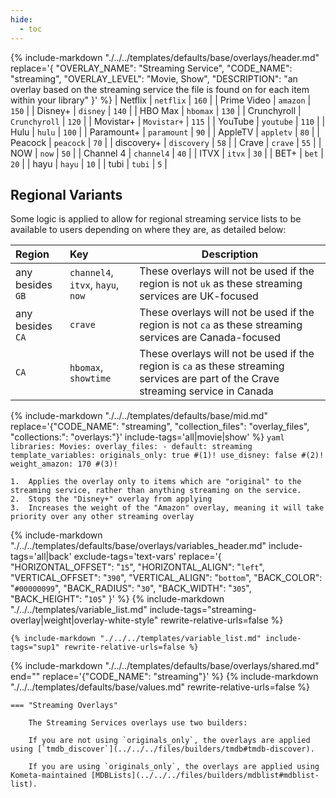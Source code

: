 ```yaml
---
hide:
  - toc
---
```

{%
    include-markdown "./../../templates/defaults/base/overlays/header.md"
    replace='{
        "OVERLAY_NAME": "Streaming Service", 
        "CODE_NAME": "streaming",
        "OVERLAY_LEVEL": "Movie, Show",
        "DESCRIPTION": "an overlay based on the streaming service the file is found on for each item within your library"
    }'
%}
| Netflix     | `netflix`     | `160` |
| Prime Video | `amazon`      | `150` |
| Disney+     | `disney`      | `140` |
| HBO Max     | `hbomax`      | `130` |
| Crunchyroll | `Crunchyroll` | `120` |
| Movistar+   | `Movistar+`   | `115` |
| YouTube     | `youtube`     | `110` |
| Hulu        | `hulu`        | `100` |
| Paramount+  | `paramount`   | `90`  |
| AppleTV     | `appletv`     | `80`  |
| Peacock     | `peacock`     | `70`  |
| discovery+  | `discovery`   | `58`  |
| Crave       | `crave`       | `55`  |
| NOW         | `now`         | `50`  |
| Channel 4   | `channel4`    | `40`  |
| ITVX        | `itvx`        | `30`  |
| BET+        | `bet`         | `20`  |
| hayu        | `hayu`        | `10`  |
| tubi        | `tubi`        | `5`   |

## Regional Variants

Some logic is applied to allow for regional streaming service lists to be available to users depending on where they are, as detailed below:

| Region           | Key                               | Description                                                                                                                         |
|:-----------------|:----------------------------------|-------------------------------------------------------------------------------------------------------------------------------------|
| any besides `GB` | `channel4`, `itvx`, `hayu`, `now` | These overlays will not be used if the region is not `uk` as these streaming services are UK-focused                                |
| any besides `CA` | `crave`                           | These overlays will not be used if the region is not `ca` as these streaming services are Canada-focused                            |
| `CA`             | `hbomax`, `showtime`              | These overlays will not be used if the region is `ca` as these streaming services are part of the Crave streaming service in Canada |

{% 
    include-markdown "./../../templates/defaults/base/mid.md" 
    replace='{"CODE_NAME": "streaming", "collection_files": "overlay_files", "collections:": "overlays:"}' 
    include-tags='all|movie|show' 
%}
    ```yaml
    libraries:
      Movies:
        overlay_files:
          - default: streaming
            template_variables:
              originals_only: true #(1)!
              use_disney: false #(2)!
              weight_amazon: 170 #(3)!
    ```

    1.  Applies the overlay only to items which are "original" to the streaming service, rather than anything streaming on the service.
    2.  Stops the "Disney+" overlay from applying
    3.  Increases the weight of the "Amazon" overlay, meaning it will take priority over any other streaming overlay

{% 
    include-markdown "./../../templates/defaults/base/overlays/variables_header.md"
    include-tags='all|back'
    exclude-tags='text-vars'
    replace='{
        "HORIZONTAL_OFFSET": "`15`",
        "HORIZONTAL_ALIGN": "`left`",
        "VERTICAL_OFFSET": "`390`",
        "VERTICAL_ALIGN": "`bottom`",
        "BACK_COLOR": "`#00000099`",
        "BACK_RADIUS": "`30`",
        "BACK_WIDTH": "`305`",
        "BACK_HEIGHT": "`105`"
    }'
%}
    {%
        include-markdown "./../../templates/variable_list.md"
        include-tags="streaming-overlay|weight|overlay-white-style"
        rewrite-relative-urls=false
    %}

    {% include-markdown "./../../templates/variable_list.md" include-tags="sup1" rewrite-relative-urls=false %}

{% include-markdown "./../../templates/defaults/base/overlays/shared.md" end="<!--text-variables-->" replace='{"CODE_NAME": "streaming"}' %}
{% include-markdown "./../../templates/defaults/base/values.md" rewrite-relative-urls=false %}

    === "Streaming Overlays"
    
        The Streaming Services overlays use two builders:

        If you are not using `originals_only`, the overlays are applied using [`tmdb_discover`](../../../files/builders/tmdb#tmdb-discover).
        
        If you are using `originals_only`, the overlays are applied using Kometa-maintained [MDBLists](../../../files/builders/mdblist#mdblist-list).
